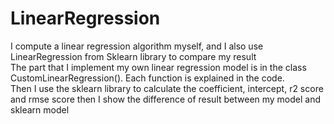 # LinearRegression
I compute a linear regression algorithm myself, and I also use LinearRegression from Sklearn library to compare my result<br/>
The part that I implement my own linear regression model is in the class CustomLinearRegression(). Each function is explained in the code.<br/>
Then I use the sklearn library to calculate the coefficient, intercept, r2 score and rmse score then I show the difference of result between my model and sklearn model

